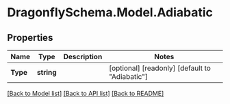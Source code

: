 
# DragonflySchema.Model.Adiabatic

## Properties

Name | Type | Description | Notes
------------ | ------------- | ------------- | -------------
**Type** | **string** |  | [optional] [readonly] [default to "Adiabatic"]

[[Back to Model list]](../README.md#documentation-for-models)
[[Back to API list]](../README.md#documentation-for-api-endpoints)
[[Back to README]](../README.md)

